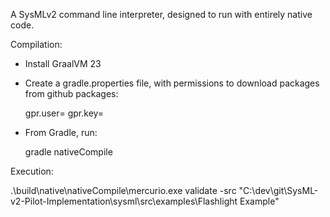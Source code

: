 A SysMLv2 command line interpreter, designed to run with entirely native code.

Compilation: 

* Install GraalVM 23
* Create a gradle.properties file, with permissions to download packages from github packages:
  
  gpr.user=<username>
  gpr.key=<key>

  
* From Gradle, run:
  
  gradle nativeCompile

Execution:

  .\build\native\nativeCompile\mercurio.exe validate -src "C:\dev\git\SysML-v2-Pilot-Implementation\sysml\src\examples\Flashlight Example\"


